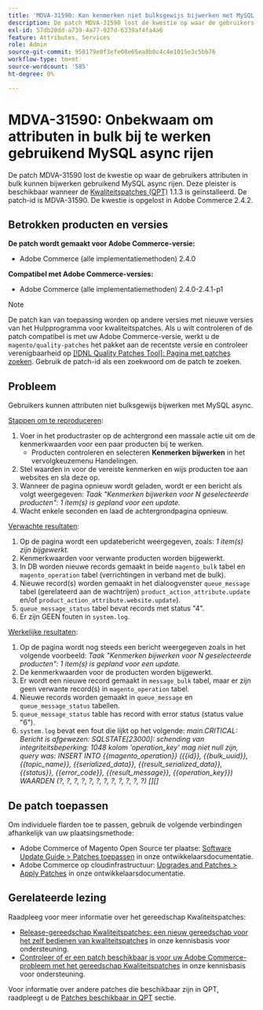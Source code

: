 ```yaml
---
title: 'MDVA-31590: Kan kenmerken niet bulksgewijs bijwerken met MySQL async-wachtrijen'
description: De patch MDVA-31590 lost de kwestie op waar de gebruikers attributen in bulk kunnen bijwerken gebruikend MySQL async rijen. Deze patch is beschikbaar wanneer [Quality Patches Tool (QPT)] (/help/announcements/adobe-commerce-announcements/magento-quality-patches-released-new-tool-to-self-serve-quality-patches.md) 1.1.3 is geïnstalleerd. De patch-id is MDVA-31590. De kwestie is opgelost in Adobe Commerce 2.4.2.
exl-id: 57db28dd-a739-4a77-927d-6339af4fa4a6
feature: Attributes, Services
role: Admin
source-git-commit: 958179e0f3efe08e65ea8b0c4c4e1015e3c5bb76
workflow-type: tm+mt
source-wordcount: '585'
ht-degree: 0%

---
```


# MDVA-31590: Onbekwaam om attributen in bulk bij te werken gebruikend MySQL async rijen

De patch MDVA-31590 lost de kwestie op waar de gebruikers attributen in bulk kunnen bijwerken gebruikend MySQL async rijen. Deze pleister is beschikbaar wanneer de [Kwaliteitspatches (QPT)](/help/announcements/adobe-commerce-announcements/magento-quality-patches-released-new-tool-to-self-serve-quality-patches.md) 1.1.3 is geïnstalleerd. De patch-id is MDVA-31590. De kwestie is opgelost in Adobe Commerce 2.4.2.

## Betrokken producten en versies

**De patch wordt gemaakt voor Adobe Commerce-versie:**

* Adobe Commerce (alle implementatiemethoden) 2.4.0

**Compatibel met Adobe Commerce-versies:**

* Adobe Commerce (alle implementatiemethoden) 2.4.0-2.4.1-p1

>[!NOTE]
>
>De patch kan van toepassing worden op andere versies met nieuwe versies van het Hulpprogramma voor kwaliteitspatches. Als u wilt controleren of de patch compatibel is met uw Adobe Commerce-versie, werkt u de `magento/quality-patches` het pakket aan de recentste versie en controleer verenigbaarheid op [[!DNL Quality Patches Tool]: Pagina met patches zoeken](https://devdocs.magento.com/quality-patches/tool.html#patch-grid). Gebruik de patch-id als een zoekwoord om de patch te zoeken.

## Probleem

Gebruikers kunnen attributen niet bulksgewijs bijwerken met MySQL async.

<u>Stappen om te reproduceren</u>:

1. Voer in het productraster op de achtergrond een massale actie uit om de kenmerkwaarden voor een paar producten bij te werken.
   * Producten controleren en selecteren **Kenmerken bijwerken** in het vervolgkeuzemenu Handelingen.
1. Stel waarden in voor de vereiste kenmerken en wijs producten toe aan websites en sla deze op.
1. Wanneer de pagina opnieuw wordt geladen, wordt er een bericht als volgt weergegeven:
   *Taak &quot;Kenmerken bijwerken voor N geselecteerde producten&quot;: 1 item(s) is gepland voor een update.*
1. Wacht enkele seconden en laad de achtergrondpagina opnieuw.

<u>Verwachte resultaten</u>:

1. Op de pagina wordt een updatebericht weergegeven, zoals: *1 item(s) zijn bijgewerkt.*
1. Kenmerkwaarden voor verwante producten worden bijgewerkt.
1. In DB worden nieuwe records gemaakt in beide `magento_bulk` tabel en `magento_operation` tabel (verrichtingen in verband met de bulk).
1. Nieuwe record(s) worden gemaakt in het dialoogvenster `queue_message` tabel (gerelateerd aan de wachtrijen) `product_action_attribute.update` en/of `product_action_attribute.website.update`).
1. `queue_message_status` tabel bevat records met status &quot;4&quot;.
1. Er zijn GEEN fouten in `system.log`.

<u>Werkelijke resultaten</u>:

1. Op de pagina wordt nog steeds een bericht weergegeven zoals in het volgende voorbeeld:
   *Taak &quot;Kenmerken bijwerken voor N geselecteerde producten&quot;: 1 item(s) is gepland voor een update.*
1. De kenmerkwaarden voor de producten worden bijgewerkt.
1. Er wordt een nieuwe record gemaakt in `message_bulk` tabel, maar er zijn geen verwante record(s) in `magento_operation` tabel.
1. Nieuwe records worden gemaakt in `queue_message` en `queue_message_status` tabellen.
1. `queue_message_status` table has record with error status (status value &quot;6&quot;).
1. `system.log` bevat een fout die lijkt op het volgende:
   *main.CRITICAL: Bericht is afgewezen: SQLSTATE[23000]: schending van integriteitsbeperking: 1048 kolom &#39;operation_key&#39; mag niet null zijn, query was: INSERT INTO {{magento_operation}} ({{id}}, {{bulk_uuid}}, {{topic_name}}, {{serialized_data}}, {{result_serialized_data}}, {{status}}, {{error_code}}, {{result_message}}, {{operation_key}}) WAARDEN (?, ?, ?, ?, ?, ?, ?, ?, ?, ?, ?, ?) [][]*

## De patch toepassen

Om individuele flarden toe te passen, gebruik de volgende verbindingen afhankelijk van uw plaatsingsmethode:

* Adobe Commerce of Magento Open Source ter plaatse: [Software Update Guide > Patches toepassen](https://devdocs.magento.com/guides/v2.4/comp-mgr/patching/mqp.html) in onze ontwikkelaarsdocumentatie.
* Adobe Commerce op cloudinfrastructuur: [Upgrades and Patches > Apply Patches](https://devdocs.magento.com/cloud/project/project-patch.html) in onze ontwikkelaarsdocumentatie.

## Gerelateerde lezing

Raadpleeg voor meer informatie over het gereedschap Kwaliteitspatches:

* [Release-gereedschap Kwaliteitspatches: een nieuw gereedschap voor het zelf bedienen van kwaliteitspatches](/help/announcements/adobe-commerce-announcements/magento-quality-patches-released-new-tool-to-self-serve-quality-patches.md) in onze kennisbasis voor ondersteuning.
* [Controleer of er een patch beschikbaar is voor uw Adobe Commerce-probleem met het gereedschap Kwaliteitspatches](/help/support-tools/patches-available-in-qpt-tool/check-patch-for-magento-issue-with-magento-quality-patches.md) in onze kennisbasis voor ondersteuning.

Voor informatie over andere patches die beschikbaar zijn in QPT, raadpleegt u de [Patches beschikbaar in QPT](https://support.magento.com/hc/en-us/sections/360010506631-Patches-available-in-MQP-tool-) sectie.
